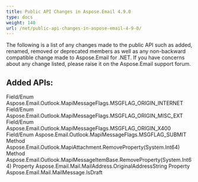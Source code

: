```yaml
---
title: Public API Changes in Aspose.Email 4.9.0
type: docs
weight: 140
url: /net/public-api-changes-in-aspose-email-4-9-0/
---
```



The following is a list of any changes made to the public API such as added, renamed, removed or deprecated members as well as any non-backward compatible change made to Aspose.Email for .NET. If you have concerns about any change listed, please raise it on the Aspose.Email support forum.
## **Added APIs:**
Field/Enum Aspose.Email.Outlook.MapiMessageFlags.MSGFLAG_ORIGIN_INTERNET
Field/Enum Aspose.Email.Outlook.MapiMessageFlags.MSGFLAG_ORIGIN_MISC_EXT
Field/Enum Aspose.Email.Outlook.MapiMessageFlags.MSGFLAG_ORIGIN_X400
Field/Enum Aspose.Email.Outlook.MapiMessageFlags.MSGFLAG_SUBMIT
Method Aspose.Email.Outlook.MapiAttachment.RemoveProperty(System.Int64)
Method Aspose.Email.Outlook.MapiMessageItemBase.RemoveProperty(System.Int64)
Property Aspose.Email.Mail.MailAddress.OriginalAddressString
Property Aspose.Email.Mail.MailMessage.IsDraft
